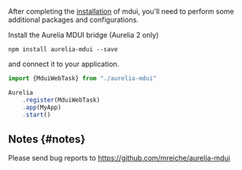 After completing the [installation](/en/docs/2/getting-started/installation#npm) of mdui, you'll need to perform some additional packages and configurations.

Install the Aurelia MDUI bridge (Aurelia 2 only)

```shell
npm install aurelia-mdui --save
```

and connect it to your application.
```typescript
import {MduiWebTask} from "./aurelia-mdui"

Aurelia
    .register(MduiWebTask)
    .app(MyApp)
    .start()
```

## Notes {#notes}

Please send bug reports to https://github.com/mreiche/aurelia-mdui
